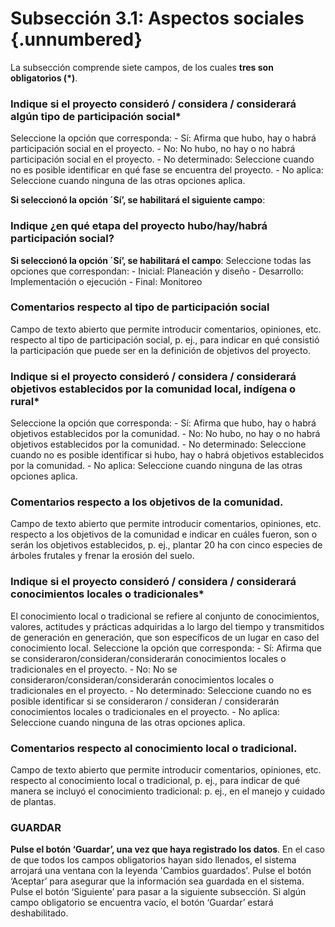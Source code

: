 #    Subsección 3.1: Aspectos sociales {.unnumbered}
La subsección comprende siete campos, de los cuales __tres son obligatorios (*)__.

### Indique si el proyecto consideró / considera / considerará algún tipo de participación social*
Seleccione la opción que corresponda:
    - Sí: Afirma que hubo, hay o habrá participación social en el proyecto.
    - No: No hubo, no hay o no habrá participación social en el proyecto.
    - No determinado: Seleccione cuando no es posible identificar en qué fase se encuentra del proyecto.
    - No aplica: Seleccione cuando ninguna de las otras opciones aplica.

__Si seleccionó la opción ´Sí’, se habilitará el siguiente campo__:

### Indique ¿en qué etapa del proyecto hubo/hay/habrá participación social? 
__Si seleccionó la opción ´Sí’, se habilitará el campo__:
	Seleccione todas las opciones que correspondan:
    - Inicial: Planeación y diseño
    - Desarrollo: Implementación o ejecución
    - Final: Monitoreo

### Comentarios respecto al tipo de participación social
Campo de texto abierto que permite introducir comentarios, opiniones, etc. respecto al tipo de participación social, p. ej., para indicar en qué consistió la participación que puede ser en la definición de objetivos del proyecto.


### Indique si el proyecto consideró / considera / considerará objetivos establecidos por la comunidad local, indígena o rural*
Seleccione la opción que corresponda:
    - Sí: Afirma que hubo, hay o habrá objetivos establecidos por la comunidad.
    - No: No hubo, no hay o no habrá objetivos establecidos por la comunidad.
    - No determinado: Seleccione cuando no es posible identificar si hubo, hay o habrá objetivos establecidos por la comunidad.
    - No aplica: Seleccione cuando ninguna de las otras opciones aplica.

### Comentarios respecto a los objetivos de la comunidad.
Campo de texto abierto que permite introducir comentarios, opiniones, etc. respecto a los objetivos de la comunidad e indicar en cuáles fueron, son o serán los objetivos establecidos, p. ej., plantar 20 ha con cinco especies de árboles frutales y frenar la erosión del suelo.

### Indique si el proyecto consideró / considera / considerará conocimientos locales o tradicionales*
El conocimiento local o tradicional se refiere al conjunto de conocimientos, valores, actitudes y prácticas adquiridas a lo largo del tiempo y transmitidos de generación en generación, que son específicos de un lugar en caso del conocimiento local.
Seleccione la opción que corresponda:
    - Sí: Afirma que se consideraron/consideran/considerarán conocimientos locales o tradicionales en el proyecto.
    - No: No se consideraron/consideran/considerarán conocimientos locales o tradicionales en el proyecto.
    - No determinado: Seleccione cuando no es posible identificar si se consideraron / consideran / considerarán conocimientos locales o tradicionales en el proyecto.
    - No aplica: Seleccione cuando ninguna de las otras opciones aplica.

### Comentarios respecto al conocimiento local o tradicional. 
Campo de texto abierto que permite introducir comentarios, opiniones, etc. respecto al conocimiento local o tradicional, p. ej., para indicar de qué manera se incluyó el conocimiento tradicional: p. ej., en el manejo y cuidado de plantas.

### GUARDAR
__Pulse el botón ‘Guardar’, una vez que haya registrado los datos__.
En el caso de que todos los campos obligatorios hayan sido llenados, el sistema arrojará una ventana con la leyenda 'Cambios guardados'. Pulse el botón ‘Aceptar’ para asegurar que la información sea guardada en el sistema. 
Pulse el botón ‘Siguiente’ para pasar a la siguiente subsección. 
Si algún campo obligatorio se encuentra vacío, el botón ‘Guardar’ estará deshabilitado. 



